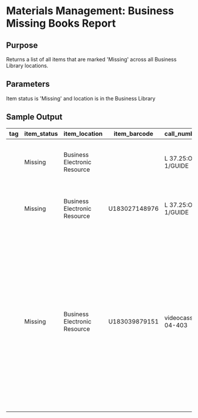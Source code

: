 # Materials Management: Business Missing Books Report

## Purpose
Returns a list of all items that are marked 'Missing' across all Business Library locations.

## Parameters
Item status is 'Missing' and location is in the Business Library

## Sample Output
| tag | item_status | item_location                | item_barcode  | call_number        | shelf_order                         | title                                                                                                                                                                                                                                                                                                                                                      | enumeration | volume | copy_number |
|-----|-------------|------------------------------|---------------|--------------------|-------------------------------------|------------------------------------------------------------------------------------------------------------------------------------------------------------------------------------------------------------------------------------------------------------------------------------------------------------------------------------------------------------|-------------|--------|-------------|
|     | Missing     | Business Electronic Resource |               | L 37.25:OC 1/GUIDE | L 237.25 OC 11 GUIDE 3998 CD 12     | O*NET [electronic resource] : the occupational information network.                                                                                                                                                                                                                                                                                        | 998 CD      | 2      |             |
|     | Missing     | Business Electronic Resource | U183027148976 | L 37.25:OC 1/GUIDE | L 237.25 OC 11 GUIDE 3998 DICTIO 12 | O*NET [electronic resource] : the occupational information network.                                                                                                                                                                                                                                                                                        | 998 DICTIO  | 2      |             |
|     | Missing     | Business Electronic Resource | U183039879151 | videocass 04-403   | VIDEOCASS 204 3403 12               | Bill Moyers reports [videorecording]   : Earth on edge / a presentation of Films for the Humanities & Sciences ;   a production of Public Affairs Television, Inc. in collaboration with the   World Resources Institute ; a presentation of Thirteen/WNET New York ;   producers, Pamela Hogan [and others] ; director of production, Felice   Firestone. |             | 2      |             |
